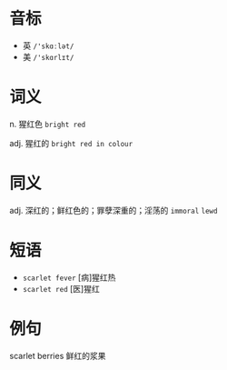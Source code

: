 # 音标

- 英 `/'skɑːlət/`
- 美 `/'skɑrlɪt/`

# 词义

n. 猩红色
`bright red`

adj. 猩红的
`bright red in colour`

# 同义

adj. 深红的；鲜红色的；罪孽深重的；淫荡的
`immoral` `lewd`

# 短语

- `scarlet fever` [病]猩红热
- `scarlet red` [医]猩红

# 例句

scarlet berries
鲜红的浆果


